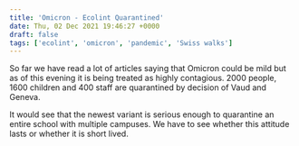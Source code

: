 ```yaml
---
title: 'Omicron - Ecolint Quarantined'
date: Thu, 02 Dec 2021 19:46:27 +0000
draft: false
tags: ['ecolint', 'omicron', 'pandemic', 'Swiss walks']
---
```


So far we have read a lot of articles saying that Omicron could be mild but as of this evening it is being treated as highly contagious. 2000 people, 1600 children and 400 staff are quarantined by decision of Vaud and Geneva.

It would see that the newest variant is serious enough to quarantine an entire school with multiple campuses. We have to see whether this attitude lasts or whether it is short lived.
